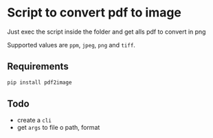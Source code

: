 # Script to convert pdf to image

Just exec the script inside the folder and get alls pdf to convert in png

Supported values are `ppm`, `jpeg`, `png` and `tiff`.

## Requirements

```bash
pip install pdf2image
```


## Todo

- create a `cli`
- get `args` to file o path, format